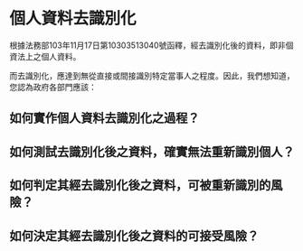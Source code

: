# 個人資料去識別化

根據法務部103年11月17日第10303513040號函釋，經去識別化後的資料，即非個資法上之個人資料。

而去識別化，應達到無從直接或間接識別特定當事人之程度。因此，我們想知道，您認為政府各部門應該：

## 如何實作個人資料去識別化之過程？

## 如何測試去識別化後之資料，確實無法重新識別個人？

## 如何判定其經去識別化後之資料，可被重新識別的風險？

## 如何決定其經去識別化後之資料的可接受風險？

